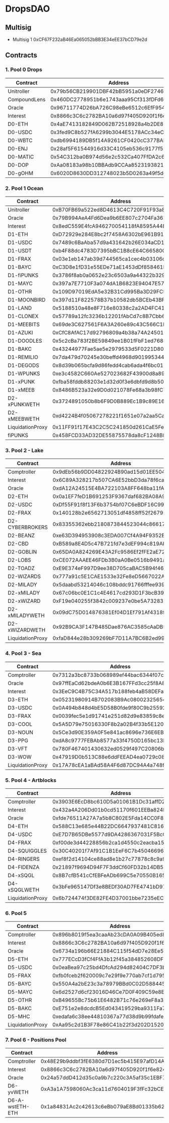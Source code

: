 # DropsDAO

## Multisig

- Multisig 1 0xCF67F232aB46Ea065052bBB3E34eEE37bCD79e2d

## Contracts

### 1. Pool 0 Drops

| Contract     | Address                                    | Owner    |
| ------------ | ------------------------------------------ | -------- |
| Unitroller   | 0x79b56CB219901DBF42bB5951a0eDF27465F96206 | mltsg1   |
| CompoundLens | 0x460DC2778951b6e1743aaa95Cf313fDFd61f1ecA | ---      |
| Oracle       | 0x96711774D26bA726C98eBe6512c6EfF954a2e575 | ---      |
| Interest     | 0x8866c3C6c2782BA10a6d97f405D920f1f6e824E1 | mltsg1   |
| D0-ETH       | 0x4aE7413182849D062B72518928a4b2DE87F0e411 | mltsg1   |
| D0-USDC      | 0x3fed9C8b527fA6299b3044E5178ACc34eC2e25e2 | mltsg1   |
| D0-WBTC      | 0xdb6994189DB5f14A9261CF0420cC377BADaB03bE | mltsg1   |
| D0-ENJ       | 0x28af5F61544916d33C4105eb536c9177f5523b67 | mltsg1   |
| D0-MATIC     | 0x54C312ba0B974d56e2c532Ca407FfDA2c6a14793 | mltsg1   |
| D0-DOP       | 0xAa08183a98b10BBAdb9CCAa852319382120D4683 | mltsg1   |
| D0-gOHM      | 0x6020D8630DD312748023b5D0263a49f5de729BF6 | mltsg1   |


### 2. Pool 1 Ocean

| Contract         | Address                                    | Owner    |
| ---------------- | ------------------------------------------ | -------- |
| Unitroller       | 0xB70FB69a522ed8D4613C4C720F91F93a836EE2f5 | mltsg1   |
| Oracle           | 0x79B994AeA4Fd6Dea9b6EE807c2704Fa36219b5f6 | mltsg1   |
| Interest         | 0x8edC559E4fcA946270054118fA8595A44Ea88dc0 | mltsg1   |
| D1-ETH           | 0xD72929e284E8bc2f7458A6302bE961B91bccB339 | mltsg1   |
| D1-USDC          | 0x7489c6BaAba57d9a431642b26E034aCD191039f7 | mltsg1   |
| D1-USDT          | 0xb4F88dc4783D7395bBC1B8cE64C66580Cde3c13A | mltsg1   |
| D1-FRAX          | 0x03e1eb147ab39d744565ca1cec4b03106d21fa92 | mltsg1   |
| D1-BAYC          | 0xC3D8e1fD31e55EDe71aE1453dDf858461E23B59a | mltsg1   |
| D1-fiPUNKS       | 0x3786f8ab0a0652e23c6503a9a44322b3295608fe | mltsg1   |
| D1-MAYC          | 0x397a7E7710F3a074dA1B6823E94047E57A5db896 | mltsg1   |
| D1-OTHR          | 0x109D97019EdA5e32B31Cd995Ba3D29FC5A3e7c97 | mltsg1   |
| D1-MOONBIRD      | 0x397d11F822578B37b10582db5BCEb43BF6E7C85b | mltsg1   |
| D1-LAND          | 0x5188510a48e8F716e80338c2a2AD4FC415aFC290 | mltsg1   |
| D1-CLONEX        | 0x57789a12fc3236b12201fAbCd7c8B7Cbb6A94727 | mltsg1   |
| D1-MEEBITS       | 0x69de3C627561F6A3A260e89c43C566C1F3c93E23 | mltsg1   |
| D1-AZUKI         | 0xCfC8AfAC17d92796809a4b38a74A245011a96E83 | mltsg1   |
| D1-DOODLES       | 0x5c2cBa783f2BE59849ee1B01fFbF1ed768B444e0 | mltsg1   |
| D1-BAKC          | 0x43244977Fae5ae5e2979533d5F0221D80840Fa1A | mltsg1   |
| D1-REMILIO       | 0x7da479d70245e30beffd4968d9019953446f9591 | mltsg1   |
| D1-DEGODS        | 0x8d39b065bcfa9d86fedd4cab6ada4f6bc0195d50 | mltsg1   |
| D1-WPUNKS        | 0xe3c4582C660Ae527023682F43900d8a89F98D392 | mltsg1   |
| D1-xPUNK         | 0xfba58fddb88203e1d32d0f3e6dbfd9d8b505ec18 | mltsg1   |
| D1-xMEEB         | 0x8486B523a32e9D0d021078Fe68a3b98fC765FbaB | mltsg1   |
| D2-xPUNKWETH     | 0x3724891050b8b6F9D0B889Ec1B9c89E1673E3f5a | mltsg1   |
| D2-xMEEBWETH     | 0xd4224B4f05067278221f1651e07a2aa5Ca39590E | mltsg1   |
| LiquidationProxy | 0x11FF91f17E43C2C5C241850d261CaE5Febb9B439 | mltsg1   |
| fiPUNKS          | 0x458FCD33AD32DE55875578da8cF1248B8765EC95 | mltsg1   |

### 3. Pool 2 - Lake

| Contract         | Address                                    | Owner    |
| ---------------- | ------------------------------------------ | -------- |
| Comptroller      | 0x9dEb56b9DD04822924B90ad15d01EE50415f8bC7 | mltsg1   |
| Interest         | 0x6C89A328217b507CA6E52bbD3da78f6ca57172Db | ---      |
| Oracle           | 0xdA12A24515E4BA722103A8FF648ba11fAF7992E1 | ---      |
| D2-ETH           | 0x0a1EF7feD1B691253F9367daf682BA08A9D2fD9C | ---      |
| D2-USDC          | 0xDf55F91f8f13F6b3754bf07C6eBDF16C99f83198 | mltsg1   |
| D2-FRAX          | 0x140128b2e6562713051df4858ff52f26795b8920 | mltsg1   |
| D2-CYBERBROKERS  | 0x83355362ebb2180873844523044c866170f9D99C | ---      |
| D2-BEANZ         | 0xe63D394953908c3EDA007Cf4A94F9352Bb22dEC0 | ---      |
| D2-CBD           | 0xB589a8E4D5c47B721fd7e3dEF994c819Ab8718C4 | ---      |
| D2-GOBLIN        | 0x65DA0A824269E43A2Fc9586Ef2fFE2aE722C33Be | ---      |
| D2-LOBS          | 0xCE072AAAEE46FDb3B0aA0Be0516b9491aD88eC57 | ---      |
| D2-TOADZ         | 0xE9E374eF997D9ee38D705caBAC5B94f469506966 | ---      |
| D2-WIZARDS       | 0x777a91c5E1CAE1533e32Fe8eD5667022A1E0fbB6 | ---      |
| D2-MILADY        | 0x5daabd53214046c108bddc91766fffee9397cee4 | ---      |
| D2-xMILADY       | 0x67c06bc0E1C1c4E4617cd293D1F3bcB39244A859 | ---      |
| D2-xWIZARD       | 0xF19e040255f3842c009237e0be5A73283371C8df | ---      |
| D2-xMILADYWETH   | 0x09dC75D014876381Ef04D1Ef791Af4318f758eBE | ---      |
| D2-xWIZARDWETH   | 0x92B9CA3F147B485Dae876AC3585cAaDB58962baF | ---      |
| LiquidationProxy | 0xfaD844e28b309269bF7D11A7BC6B2ed993175598 | ---      |

### 4. Pool 3 - Sea

| Contract         | Address                                    | Owner    |
| ---------------- | ------------------------------------------ | -------- |
| Comptroller      | 0x7312a3bc8733b068989ef44bac6344f07cfcde7f | mltsg1   |
| Oracle           | 0x97ffEaCd62bdeA0b6E3B167FFd3cc25f8A8fc47f | ---      |
| Interest         | 0x3EeC9C4B75C34A517b188feb4aB58DEFaeb3F35d | mltsg1   |
| D3-ETH           | 0x05231980914B702083B9Ac08002325654F6eb95B | mltsg1   |
| D3-USDC          | 0x0A494b848d4bE5D58B0fde9f80C9b25592a2D3b2 | mltsg1   |
| D3-FRAX          | 0x0039fec5e1d91741e251d82d9e83859c8e79013d | ---      |
| D3-COOL          | 0x5A5D79e75016330F8b2a02B4f33b5E12003a63D7 | ---      |
| D3-NOUN          | 0x5Ce3d90E359A0F5e841ac8696e736E6EBF8bf2f0 | ---      |
| D3-PPG           | 0xdA8c9777FEBAb8577a33f4750D165bc13b07B93d | ---      |
| D3-VFT           | 0x780F467401430632ed0529f497C20806b2793dfF | ---      |
| D3-WOW           | 0x47919D0b513C88e6ddFEEAD4ea0729c08003dAEE | ---      |
| LiquidationProxy | 0x17A78cEA1aBAd58A4F6d87DC94A4a748f2965b20 | ---      |

### 5. Pool 4 - Artblocks

| Contract         | Address                                    | Owner    |
| ---------------- | ------------------------------------------ | -------- |
| Comptroller      | 0x3903E6EcD8bc610D5a01061B1Dc31affD21F81C6 | mltsg1   |
| Interest         | 0x432a4A206Dd01b0cd51170f601EEBa824B1f0B61 | mltsg1   |
| Oracle           | 0xfde76511A27A7a5b8C802E5Fda14CC0F879bC2C6 | ---      |
| D4-ETH           | 0x588C13e685e44B22DC6647937481C816E5FeE086 | mltsg1   |
| D4-USDC          | 0xE7D7B65DBe5577d9DA4286367031F5BcCB020674 | mltsg1   |
| D4-FRAX          | 0xf00de3d44228856b2ca1d4550c2eacba153daca7 | mltsg1   |
| D4-SQUIGGLES     | 0x30C40201f7Af91C1B1EeF6C7b4504669602a82f5 | mltsg1   |
| D4-RINGERS       | 0xef8f2d14104ce88ad8e1b27c77878c8c9a92bb80 | mltsg1   |
| D4-FIDENZA       | 0x21897f9694D94F7F3ddCf60FD32b14DB55376b00 | mltsg1   |
| D4-xSQGL         | 0x8B7cfB541cCfEBFeADb699C5e70550B165383685 | mltsg1   |
| D4-xSQGLWETH     | 0x3bFe965147Df3e8BEDf30AD7FE4741bD977f4D06 | mltsg1   |
| LiquidationProxy | 0x6b724474f3DE82FE4D37001bbe7235eEC1dE6035 | mltsg1   |

### 6. Pool 5 

| Contract         | Address                                    | Owner    |
| ---------------- | ------------------------------------------ | -------- |
| Comptroller      | 0x896b8019f5ea3caaAb23cDA0A09B405ed8361E8b | mltsg2   |
| Interest         | 0x8866c3C6c2782BA10a6d97f405D920f1f6e824E1 | ---      |
| Oracle           | 0x6734a196b66E21884C115f54dD7e28Ee5C23678d | ---      |
| D5-ETH           | 0x777ECcD3fCf4FfA3b12f45a384852608DF2619a0 | ---      |
| D5-USDC          | 0x0eaBea97c25bd4DfcAd294d82404C7DF3b26a2Cc | ---      |
| D5-FRAX          | 0xfb0fceb2f620009c7e29f9e770ab7cf1d7956ecc | ---      |
| D5-BAYC          | 0x550A4a2bE23c3a78979BBd0C02D588445B385c1b | ---      |
| D5-MAYC          | 0x6d2527d6cf23016D46Ce7D0F409C59e8E34D0854 | ---      |
| D5-OTHR          | 0xB49655Bc75b61E6482B71c76e269eF8a342283Ba | ---      |
| D5-BAKC          | 0xE751e2e8dcdcB5Ed043419529ba9311Fa7CCDd3E | ---      |
| D5-MHC           | 0xedafa6c38ee44810367a77d38d9b99fdafee8513 | ---      |
| LiquidationProxy | 0xAa95c2d1B3F78e86C41b22f3d202D15200a23E23 | ---      |

### 7. Pool 6 - Positions Pool  

| Contract         | Address                                    | Owner    |
| ---------------- | ------------------------------------------ | -------- |
| Comptroller      | 0x48E29b9ddbf3fE6380d7D1ec5b415E97afD14AbB | mltsg2   |
| Interest         | 0x8866c3C6c2782BA10a6d97f405D920f1f6e824E1 | ---      |
| Oracle           | 0x24a57ddD412d35c0a9b7c220c3A5af35c1EBF7a7 | ---      |
| D6-yvWETH        | 0xA3a1A7598060Ac3ca11d7604019F3fFc32bCE7Ec | ---      |
| D6-A-wstETH-ETH  | 0x1a84831Ac2c42613c6eBb079aE8Bd01335b6207e | ---      |



